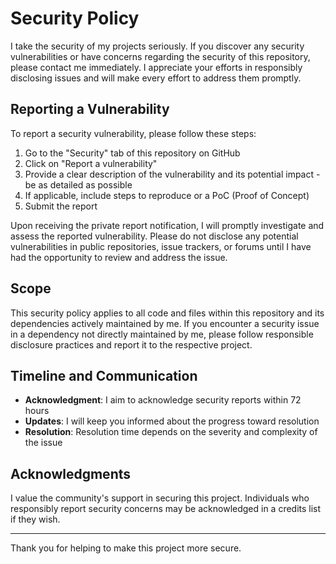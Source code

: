 # Security Policy

I take the security of my projects seriously. If you discover any security vulnerabilities or have concerns regarding the security of this repository, please contact me immediately. I appreciate your efforts in responsibly disclosing issues and will make every effort to address them promptly.

## Reporting a Vulnerability

To report a security vulnerability, please follow these steps:

1. Go to the "Security" tab of this repository on GitHub
2. Click on "Report a vulnerability"
3. Provide a clear description of the vulnerability and its potential impact - be as detailed as possible
4. If applicable, include steps to reproduce or a PoC (Proof of Concept)
5. Submit the report

Upon receiving the private report notification, I will promptly investigate and assess the reported vulnerability. Please do not disclose any potential vulnerabilities in public repositories, issue trackers, or forums until I have had the opportunity to review and address the issue.

## Scope

This security policy applies to all code and files within this repository and its dependencies actively maintained by me. If you encounter a security issue in a dependency not directly maintained by me, please follow responsible disclosure practices and report it to the respective project.

## Timeline and Communication

- **Acknowledgment**: I aim to acknowledge security reports within 72 hours
- **Updates**: I will keep you informed about the progress toward resolution
- **Resolution**: Resolution time depends on the severity and complexity of the issue

## Acknowledgments

I value the community's support in securing this project. Individuals who responsibly report security concerns may be acknowledged in a credits list if they wish.

---

Thank you for helping to make this project more secure.
